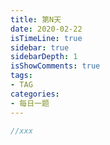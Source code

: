 ```yaml
---
title: 第N天
date: 2020-02-22
isTimeLine: true
sidebar: true
sidebarDepth: 1
isShowComments: true
tags:
- TAG
categories:
- 每日一题
---
```



```js
//xxx
```